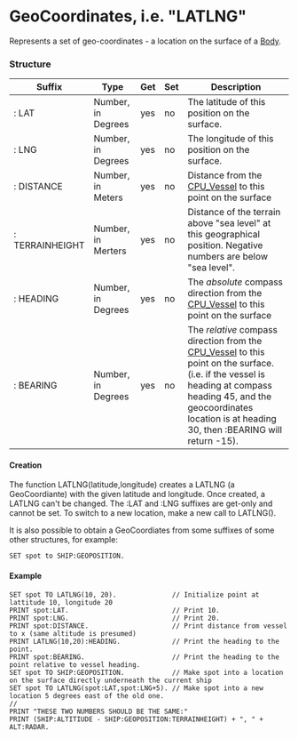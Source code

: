 GeoCoordinates, i.e. "LATLNG"
=============================

Represents a set of geo-coordinates - a location on the surface of a [Body](../body/index.html).

### Structure

Suffix          | Type               | Get | Set | Description
----------------|--------------------|-----|-----|--------------------------------------
: LAT           | Number, in Degrees | yes | no  | The latitude of this position on the surface.
: LNG           | Number, in Degrees | yes | no  | The longitude of this position on the surface.
: DISTANCE      | Number, in Meters  | yes | no  | Distance from the [CPU_Vessel](../../summary_topics/CPU_vessel/index.html) to this point on the surface
: TERRAINHEIGHT | Number, in Merters | yes | no  | Distance of the terrain above "sea level" at this geographical position.  Negative numbers are below "sea level".
: HEADING       | Number, in Degrees | yes | no  | The *absolute* compass direction from the [CPU_Vessel](../../summary_topics/CPU_vessel/index.html) to this point on the surface
: BEARING       | Number, in Degrees | yes | no  | The *relative* compass direction from the [CPU_Vessel](../../summary_topics/CPU_vessel/index.html) to this point on the surface.  (i.e. if the vessel is heading at compass heading 45, and the geocoordinates location is at heading 30, then :BEARING will return -15).

#### Creation

The function LATLNG(latitude,longitude) creates a LATLNG (a GeoCoordiante) with the given
latitude and longitude.  Once created, a LATLNG can't be changed.  The :LAT and :LNG suffixes
are get-only and cannot be set.  To switch to a new location, make a new call to LATLNG().

It is also possible to obtain a GeoCoordiates from some suffixes of some other structures,
for example:

    SET spot to SHIP:GEOPOSITION.

#### Example

    SET spot TO LATLNG(10, 20).              // Initialize point at lattitude 10, longitude 20
    PRINT spot:LAT.                          // Print 10.
    PRINT spot:LNG.                          // Print 20.
    PRINT spot:DISTANCE.                     // Print distance from vessel to x (same altitude is presumed)
    PRINT LATLNG(10,20):HEADING.             // Print the heading to the point.
    PRINT spot:BEARING.                      // Print the heading to the point relative to vessel heading.
    SET spot TO SHIP:GEOPOSITION.            // Make spot into a location on the surface directly underneath the current ship
    SET spot TO LATLNG(spot:LAT,spot:LNG+5). // Make spot into a new location 5 degrees east of the old one.
    //
    PRINT "THESE TWO NUMBERS SHOULD BE THE SAME:"
    PRINT (SHIP:ALTITIUDE - SHIP:GEOPOSITION:TERRAINHEIGHT) + ", " + ALT:RADAR.

